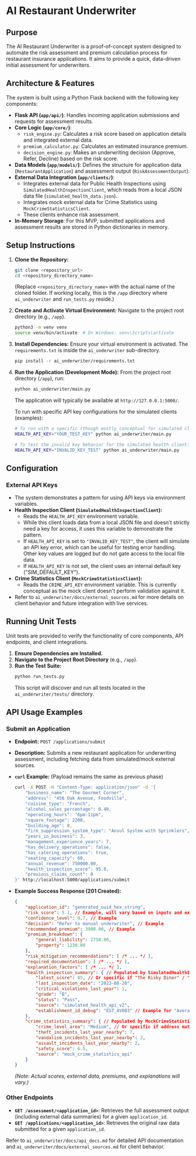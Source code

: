 # AI Restaurant Underwriter

## Purpose
The AI Restaurant Underwriter is a proof-of-concept system designed to automate the risk assessment and premium calculation process for restaurant insurance applications. It aims to provide a quick, data-driven initial assessment for underwriters.

## Architecture & Features
The system is built using a Python Flask backend with the following key components:
*   **Flask API (`app/api/`)**: Handles incoming application submissions and requests for assessment results.
*   **Core Logic (`app/core/`)**:
    *   `risk_engine.py`: Calculates a risk score based on application details and integrated external data.
    *   `premium_calculator.py`: Calculates an estimated insurance premium.
    *   `decision_engine.py`: Makes an underwriting decision (Approve, Refer, Decline) based on the risk score.
*   **Data Models (`app/models/`)**: Defines the structure for application data (`RestaurantApplication`) and assessment output (`RiskAssessmentOutput`).
*   **External Data Integration (`app/clients/`)**:
    *   Integrates external data for Public Health Inspections using `SimulatedHealthInspectionClient`, which reads from a local JSON data file (`simulated_health_data.json`).
    *   Integrates mock external data for Crime Statistics using `MockCrimeStatisticsClient`.
    *   These clients enhance risk assessment.
*   **In-Memory Storage**: For this MVP, submitted applications and assessment results are stored in Python dictionaries in memory.

## Setup Instructions

1.  **Clone the Repository:**
    ```bash
    git clone <repository_url>
    cd <repository_directory_name>
    ```
    (Replace `<repository_directory_name>` with the actual name of the cloned folder. If working locally, this is the `/app` directory where `ai_underwriter` and `run_tests.py` reside.)

2.  **Create and Activate Virtual Environment:**
    Navigate to the project root directory (e.g., `/app`).
    ```bash
    python3 -m venv venv
    source venv/bin/activate  # On Windows: venv\Scripts\activate
    ```

3.  **Install Dependencies:**
    Ensure your virtual environment is activated. The `requirements.txt` is inside the `ai_underwriter` sub-directory.
    ```bash
    pip install -r ai_underwriter/requirements.txt
    ```

4.  **Run the Application (Development Mode):**
    From the project root directory (`/app`), run:
    ```bash
    python ai_underwriter/main.py
    ```
    The application will typically be available at `http://127.0.0.1:5000/`.

    To run with specific API key configurations for the simulated clients (examples):
    ```bash
    # To run with a specific (though mostly conceptual for simulated client) health API key:
    HEALTH_API_KEY="YOUR_TEST_KEY" python ai_underwriter/main.py

    # To test the invalid key behavior for the simulated health client:
    HEALTH_API_KEY="INVALID_KEY_TEST" python ai_underwriter/main.py
    ```

## Configuration

### External API Keys
*   The system demonstrates a pattern for using API keys via environment variables.
*   **Health Inspection Client (`SimulatedHealthInspectionClient`):**
    *   Reads the `HEALTH_API_KEY` environment variable.
    *   While this client loads data from a local JSON file and doesn't strictly need a key for access, it uses this variable to demonstrate the pattern.
    *   If `HEALTH_API_KEY` is set to `"INVALID_KEY_TEST"`, the client will simulate an API key error, which can be useful for testing error handling. Other key values are logged but do not gate access to the local file data.
    *   If `HEALTH_API_KEY` is not set, the client uses an internal default key ("SIM_DEFAULT_KEY").
*   **Crime Statistics Client (`MockCrimeStatisticsClient`):**
    *   Reads the `CRIME_API_KEY` environment variable. This is currently conceptual as the mock client doesn't perform validation against it.
*   Refer to `ai_underwriter/docs/external_sources.md` for more details on client behavior and future integration with live services.

## Running Unit Tests

Unit tests are provided to verify the functionality of core components, API endpoints, and client integrations.

1.  **Ensure Dependencies are Installed.**
2.  **Navigate to the Project Root Directory** (e.g., `/app`).
3.  **Run the Test Suite:**
    ```bash
    python run_tests.py
    ```
    This script will discover and run all tests located in the `ai_underwriter/tests/` directory.

## API Usage Examples

### Submit an Application

*   **Endpoint:** `POST /applications/submit`
*   **Description:** Submits a new restaurant application for underwriting assessment, including fetching data from simulated/mock external sources.
*   **`curl` Example:** (Payload remains the same as previous phase)

    ```bash
    curl -X POST -H "Content-Type: application/json" -d '{
        "business_name": "The Gourmet Corner",
        "address": "456 Oak Avenue, Foodville",
        "cuisine_type": "French",
        "alcohol_sales_percentage": 0.40,
        "operating_hours": "6pm-11pm",
        "square_footage": 2200,
        "building_age": 8,
        "fire_suppression_system_type": "Ansul System with Sprinklers",
        "years_in_business": 3,
        "management_experience_years": 7,
        "has_delivery_operations": false,
        "has_catering_operations": true,
        "seating_capacity": 60,
        "annual_revenue": 750000.00,
        "health_inspection_score": 95.0,
        "previous_claims_count": 0
    }' http://localhost:5000/applications/submit
    ```

*   **Example Success Response (201 Created):**

    ```json
    {
        "application_id": "generated_uuid_hex_string",
        "risk_score": 5.1, // Example, will vary based on inputs and external data
        "confidence_level": 0.7, // Example
        "decision": "Refer to manual underwriter", // Example
        "recommended_premium": 3980.00, // Example
        "premium_breakdown": {
            "general_liability": 2750.00,
            "property": 1230.00
        },
        "risk_mitigation_recommendations": [ /* ... */ ],
        "required_documentation": [ /* ... */ ],
        "explanation_factors": [ /* ... */ ],
        "health_inspection_summary": { // Populated by SimulatedHealthInspectionClient
            "latest_score": 85, // Or specific if "The Risky Diner" / "Super Clean Eats" submitted
            "last_inspection_date": "2023-08-20",
            "critical_violations_last_year": 1,
            "grade": "B",
            "status": "Pass",
            "source": "simulated_health_api_v2",
            "establishment_id_debug": "EST_AV003" // Example for "Average Joe's Diner"
        },
        "crime_statistics_summary": { // Populated by MockCrimeStatisticsClient
            "crime_level_area": "Medium", // Or specific if address matches mock
            "theft_incidents_last_year_nearby": 7,
            "vandalism_incidents_last_year_nearby": 3,
            "assault_incidents_last_year_nearby": 2,
            "safety_score": 6.5,
            "source": "mock_crime_statistics_api"
        }
    }
    ```
    *(Note: Actual scores, external data, premiums, and explanations will vary.)*

### Other Endpoints

*   **`GET /assessment/<application_id>`**: Retrieves the full assessment output (including external data summaries) for a given `application_id`.
*   **`GET /applications/<application_id>`**: Retrieves the original raw data submitted for a given `application_id`.

Refer to `ai_underwriter/docs/api_docs.md` for detailed API documentation and `ai_underwriter/docs/external_sources.md` for client behavior.
